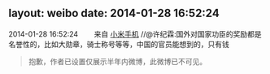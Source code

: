 layout: weibo
date: 2014-01-28 16:52:24
---
<meta name="referrer" content="no-referrer" />

2014-01-28 16:52:24  &nbsp;&nbsp;&nbsp;&nbsp;&nbsp;&nbsp; 来自 <a href="http://app.weibo.com/t/feed/22zMnn" rel="nofollow">小米手机</a>
//@许纪霖:国外对国家功臣的奖励都是名誉性的，比如大勋章，骑士称号等等，中国的官员能想到的，只有钱
>  抱歉，作者已设置仅展示半年内微博，此微博已不可见。 ​​​
